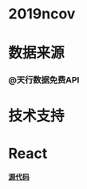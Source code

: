 # 2019ncov
# 数据来源
### @天行数据免费API
# 技术支持
# React
#### [源代码](https://github.com/daifang/2019ncov/tree/master/source)